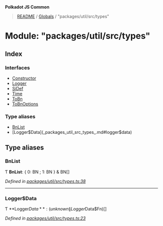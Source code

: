 **Polkadot JS Common**

> [README](../README.md) / [Globals](../globals.md) / "packages/util/src/types"

# Module: "packages/util/src/types"

## Index

### Interfaces

* [Constructor](../interfaces/_packages_util_src_types_.constructor.md)
* [Logger](../interfaces/_packages_util_src_types_.logger.md)
* [SiDef](../interfaces/_packages_util_src_types_.sidef.md)
* [Time](../interfaces/_packages_util_src_types_.time.md)
* [ToBn](../interfaces/_packages_util_src_types_.tobn.md)
* [ToBnOptions](../interfaces/_packages_util_src_types_.tobnoptions.md)

### Type aliases

* [BnList](_packages_util_src_types_.md#bnlist)
* [Logger$Data](_packages_util_src_types_.md#logger$data)

## Type aliases

### BnList

Ƭ  **BnList**: { 0: BN ; 1: BN  } & BN[]

*Defined in [packages/util/src/types.ts:38](https://github.com/polkadot-js/common/blob/ce964d2f/packages/util/src/types.ts#L38)*

___

### Logger$Data

Ƭ  **Logger$Data**: (unknown \| Logger$Data$Fn)[]

*Defined in [packages/util/src/types.ts:23](https://github.com/polkadot-js/common/blob/ce964d2f/packages/util/src/types.ts#L23)*
